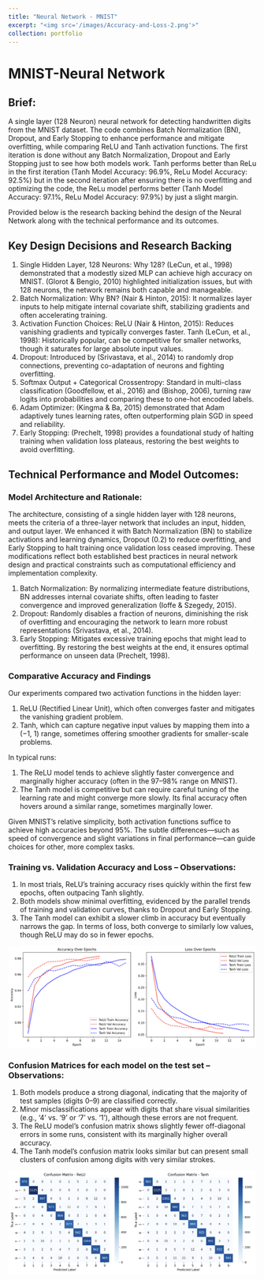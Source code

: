 ```yaml
---
title: "Neural Network - MNIST"
excerpt: "<img src='/images/Accuracy-and-Loss-2.png'>"
collection: portfolio
---
```


# MNIST-Neural Network

## Brief:

A single layer (128 Neuron) neural network for detecting handwritten digits from the MNIST dataset. The code combines Batch Normalization (BN), Dropout, and Early Stopping to enhance performance and mitigate overfitting, while comparing ReLU and Tanh activation functions. The first iteration is done without any Batch Normalization, Dropout and Early Stopping just to see how both models work. Tanh performs better than ReLu in the first iteration (Tanh Model Accuracy: 96.9%, ReLu Model Accuracy: 92.5%) but in the second iteration after ensuring there is no overfitting and optimizing the code, the ReLu model performs better (Tanh Model Accuracy: 97.1%, ReLu Model Accuracy: 97.9%) by just a slight margin. 

Provided below is the research backing behind the design of the Neural Network along with the technical performance and its outcomes.

## Key Design Decisions and Research Backing

1.	Single Hidden Layer, 128 Neurons: Why 128? (LeCun, et al., 1998) demonstrated that a modestly sized MLP can achieve high accuracy on MNIST. (Glorot & Bengio, 2010) highlighted initialization issues, but with 128 neurons, the network remains both capable and manageable.
2.	Batch Normalization: Why BN? (Nair & Hinton, 2015): It normalizes layer inputs to help mitigate internal covariate shift, stabilizing gradients and often accelerating training.
3.	Activation Function Choices: ReLU (Nair & Hinton, 2015): Reduces vanishing gradients and typically converges faster. Tanh (LeCun, et al., 1998): Historically popular, can be competitive for smaller networks, though it saturates for large absolute input values.
5.	Dropout: Introduced by (Srivastava, et al., 2014) to randomly drop connections, preventing co-adaptation of neurons and fighting overfitting.
6.	Softmax Output + Categorical Crossentropy: Standard in multi-class classification (Goodfellow, et al., 2016) and (Bishop, 2006), turning raw logits into probabilities and comparing these to one-hot encoded labels.
7.	Adam Optimizer: (Kingma & Ba, 2015) demonstrated that Adam adaptively tunes learning rates, often outperforming plain SGD in speed and reliability.
8.	Early Stopping: (Prechelt, 1998) provides a foundational study of halting training when validation loss plateaus, restoring the best weights to avoid overfitting.

## Technical Performance and Model Outcomes:

### Model Architecture and Rationale:

The architecture, consisting of a single hidden layer with 128 neurons, meets the criteria of a three-layer network that includes an input, hidden, and output layer. We enhanced it with Batch Normalization (BN) to stabilize activations and learning dynamics, Dropout (0.2) to reduce overfitting, and Early Stopping to halt training once validation loss ceased improving. These modifications reflect both established best practices in neural network design and practical constraints such as computational efficiency and implementation complexity.
1. Batch Normalization: By normalizing intermediate feature distributions, BN addresses internal covariate shifts, often leading to faster convergence and improved generalization (Ioffe & Szegedy, 2015).
2. Dropout: Randomly disables a fraction of neurons, diminishing the risk of overfitting and encouraging the network to learn more robust representations (Srivastava, et al., 2014).
3. Early Stopping: Mitigates excessive training epochs that might lead to overfitting. By restoring the best weights at the end, it ensures optimal performance on unseen data (Prechelt, 1998).

### Comparative Accuracy and Findings

Our experiments compared two activation functions in the hidden layer:
1.	ReLU (Rectified Linear Unit), which often converges faster and mitigates the vanishing gradient problem.
2.	Tanh, which can capture negative input values by mapping them into a (−1, 1) range, sometimes offering smoother gradients for smaller-scale problems.

In typical runs:
1. The ReLU model tends to achieve slightly faster convergence and marginally higher accuracy (often in the 97–98% range on MNIST).
2. The Tanh model is competitive but can require careful tuning of the learning rate and might converge more slowly. Its final accuracy often hovers around a similar range, sometimes marginally lower.

Given MNIST’s relative simplicity, both activation functions suffice to achieve high accuracies beyond 95%. The subtle differences—such as speed of convergence and slight variations in final performance—can guide choices for other, more complex tasks.

### Training vs. Validation Accuracy and Loss – Observations: 

1. In most trials, ReLU’s training accuracy rises quickly within the first few epochs, often outpacing Tanh slightly.
2. Both models show minimal overfitting, evidenced by the parallel trends of training and validation curves, thanks to Dropout and Early Stopping.
3. The Tanh model can exhibit a slower climb in accuracy but eventually narrows the gap. In terms of loss, both converge to similarly low values, though ReLU may do so in fewer epochs.

![image](https://github.com/ahsanjam/sudojamil/blob/master/images/Accuracy-and-Loss.png)

### Confusion Matrices for each model on the test set – Observations:

1. Both models produce a strong diagonal, indicating that the majority of test samples (digits 0–9) are classified correctly.
2. Minor misclassifications appear with digits that share visual similarities (e.g., ‘4’ vs. ‘9’ or ‘7’ vs. ‘1’), although these errors are not frequent.
3. The ReLU model’s confusion matrix shows slightly fewer off-diagonal errors in some runs, consistent with its marginally higher overall accuracy.
4. The Tanh model’s confusion matrix looks similar but can present small clusters of confusion among digits with very similar strokes.

![image](https://github.com/ahsanjam/sudojamil/blob/master/images/Confusion%20Matrices.png)

